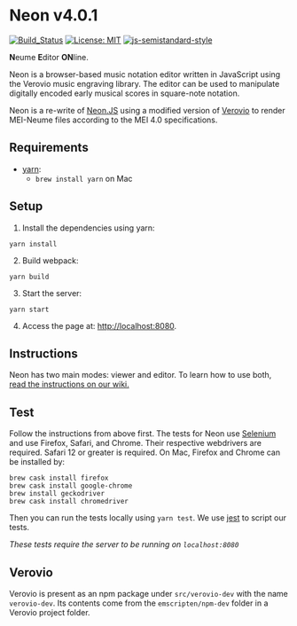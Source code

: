 Neon v4.0.1
=====
[![Build_Status](https://travis-ci.org/DDMAL/Neon.svg?branch=master)](https://travis-ci.org/DDMAL/Neon)
[![License: MIT](https://img.shields.io/badge/License-MIT-yellow.svg)](https://opensource.org/licenses/MIT)
[![js-semistandard-style](https://img.shields.io/badge/code%20style-semistandard-brightgreen.svg?style=flat-square)](https://github.com/Flet/semistandard)

**N**eume **E**ditor **ON**line.


Neon is a browser-based music notation editor written in JavaScript using the Verovio music engraving library. The editor can be used to manipulate digitally encoded early musical scores in square-note notation.


Neon is a re-write of [Neon.JS](https://github.com/DDMAL/Neon.js) using a modified version of [Verovio](https://github.com/DDMAL/verovio) to render MEI-Neume files according to the MEI 4.0 specifications.

Requirements
------------
 * [yarn](https://yarnpkg.com/en/docs/install):
    * `brew install yarn` on Mac

Setup
-----

1. Install the dependencies using yarn:
```
yarn install
```

2. Build webpack:
```
yarn build
```

3. Start the server:
```
yarn start
```

4. Access the page at: <http://localhost:8080>.


Instructions
-----------

Neon has two main modes: viewer and editor. To learn how to use both, [read the instructions on our wiki.](https://github.com/DDMAL/Neon/wiki/Instructions)

Test
----

Follow the instructions from above first. The tests for Neon use [Selenium](https://docs.seleniumhq.org/) and use Firefox, Safari, and Chrome. Their respective webdrivers are required. Safari 12 or greater is required. On Mac, Firefox and Chrome can be installed by:
```shell
brew cask install firefox
brew cask install google-chrome
brew install geckodriver
brew cask install chromedriver
```
Then you can run the tests locally using `yarn test`. We use [jest](https://facebook.github.io/jest/) to script our tests.

*These tests require the server to be running on `localhost:8080`*

Verovio
-------

Verovio is present as an npm package under `src/verovio-dev` with the name `verovio-dev`. Its contents come from the `emscripten/npm-dev` folder in a Verovio project folder.
